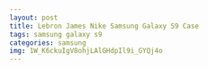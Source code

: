 ```yaml
---
layout: post
title: Lebron James Nike Samsung Galaxy S9 Case
tags: samsung galaxy s9
categories: samsung
img: 1W_K6ckuIgV8ohjLAlGHdpIl9i_GYQj4o
---
```


